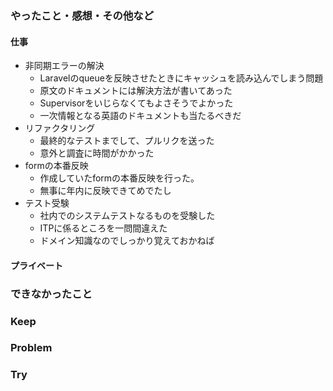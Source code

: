 ### やったこと・感想・その他など

#### 仕事

- 非同期エラーの解決
  - Laravelのqueueを反映させたときにキャッシュを読み込んでしまう問題
  - 原文のドキュメントには解決方法が書いてあった
  - Supervisorをいじらなくてもよさそうでよかった
  - 一次情報となる英語のドキュメントも当たるべきだ
- リファクタリング
  - 最終的なテストまでして、プルリクを送った
  - 意外と調査に時間がかかった
- formの本番反映
  - 作成していたformの本番反映を行った。
  - 無事に年内に反映できてめでたし
- テスト受験
  - 社内でのシステムテストなるものを受験した
  - ITPに係るところを一問間違えた
  - ドメイン知識なのでしっかり覚えておかねば


#### プライベート



### できなかったこと


### Keep


### Problem 


### Try

